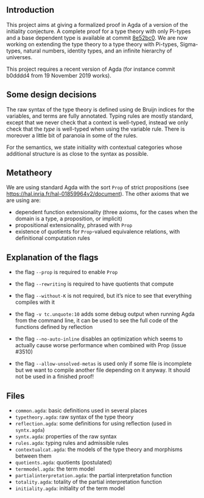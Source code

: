 Introduction
------------

This project aims at giving a formalized proof in Agda of a version of the initiality conjecture. A
complete proof for a type theory with only Pi-types and a base dependent type is available at commit
[8e52bc0](https://github.com/guillaumebrunerie/initiality/tree/8e52bc0b50f3e572d4cd9911889f52ae4ae7d5c9). We
are now working on extending the type theory to a type theory with Pi-types, Sigma-types, natural
numbers, identity types, and an infinite hierarchy of universes.

This project requires a recent version of Agda (for instance commit b0dddd4 from 19 November 2019 works).

Some design decisions
---------------------

The raw syntax of the type theory is defined using de Bruijn indices for the variables, and terms
are fully annotated. Typing rules are mostly standard, except that we never check that a context is
well-typed, instead we only check that the *type* is well-typed when using the variable rule. There
is moreover a little bit of paranoia in some of the rules.

For the semantics, we state initiality with contextual categories whose additional structure is as
close to the syntax as possible.

Metatheory
----------

We are using standard Agda with the sort `Prop` of strict propositions
(see https://hal.inria.fr/hal-01859964v2/document).
The other axioms that we are using are:
- dependent function extensionality (three axioms, for the cases when the domain is a type, a
  proposition, or implicit)
- propositional extensionality, phrased with `Prop`
- existence of quotients for `Prop`-valued equivalence relations, with definitional computation rules

Explanation of the flags
------------------------

* the flag `--prop` is required to enable `Prop`
* the flag `--rewriting` is required to have quotients that compute
* the flag `--without-K` is not required, but it’s nice to see that everything compiles with it
* the flag `-v tc.unquote:10` adds some debug output when running Agda from the command line, it can be used to see the full code of the functions defined by reflection
* the flag `--no-auto-inline` disables an optimization which seems to actually cause worse performance when combined with Prop (issue #3510)

* the flag `--allow-unsolved-metas` is used only if some file is incomplete but we want to compile another file depending on it anyway. It should not be used in a finished proof!

Files
-----

- `common.agda`: basic definitions used in several places
- `typetheory.agda`: raw syntax of the type theory
- `reflection.agda`: some definitions for using reflection (used in `syntx.agda`)
- `syntx.agda`: properties of the raw syntax
- `rules.agda`: typing rules and admissible rules
- `contextualcat.agda`: the models of the type theory and morphisms between them
- `quotients.agda`: quotients (postulated)
- `termmodel.agda`: the term model
- `partialinterpretation.agda`: the partial interpretation function
- `totality.agda`: totality of the partial interpretation function
- `initiality.agda`: initiality of the term model
